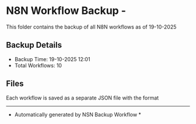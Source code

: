 # N8N Workflow Backup - 
This folder contains the backup of all N8N workflows as of 19-10-2025

## Backup Details
- Backup Time: 19-10-2025 12:01
- Total Workflows: 10

## Files
Each workflow is saved as a separate JSON file with the format

-----------
* Automatically generated by NSN Backup Workflow *
